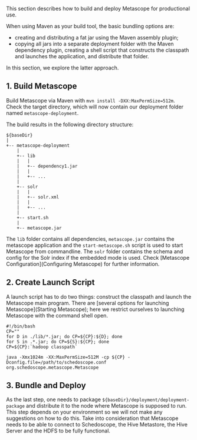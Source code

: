 This section describes how to build and deploy Metascope for productional use.

When using Maven as your build tool, the basic bundling options are:
- creating and distributing a fat jar using the Maven assembly plugin;
- copying all jars into a separate deployment folder with the Maven dependency plugin, creating a shell script that constructs the classpath and launches the application, and distribute that folder.

In this section, we explore the latter approach. 

## 1. Build Metascope

Build Metascope via Maven with `mvn install -DXX:MaxPermSize=512m`. Check the target directory, which will now contain our deployment folder named `metascope-deployment`. 

The build results in the following directory structure:

    ${baseDir}
    |
    +-- metascope-deployment
        |
        +-- lib
        |   |
        |   +-- dependency1.jar
        |   |
        |   +-- ...
        |
        +-- solr
        |   |
        |   +-- solr.xml
        |   |
        |   +-- ...
        |
        +-- start.sh
        |
        +-- metascope.jar

The `lib` folder contains all dependencies, `metascope.jar` contains the metascope application and the `start-metascope.sh` script is used to start Metascope from commandline. The `solr` folder contains the schema and config for the Solr index if the embedded mode is used. Check [Metascope Configuration](Configuring Metascope) for further information.

## 2. Create Launch Script

A launch script has to do two things: construct the classpath and launch the Metascope main program. There are [several options for launching Metascope](Starting Metascope); here we restrict ourselves to launching Metascope with the command shell open.

    #!/bin/bash
    CP=""
    for D in ./lib/*.jar; do CP=${CP}:${D}; done
    for S in .*.jar; do CP=${S}:${CP}; done
    CP=${CP}:`hadoop classpath`

    java -Xmx1024m -XX:MaxPermSize=512M -cp ${CP} -Dconfig.file=/path/to/schedoscope.conf org.schedoscope.metascope.Metascope

## 3. Bundle and Deploy

As the last step, one needs to package `${baseDir}/deployment/deployment-package` and distribute it to the node where Metascope is supposed to run. This step depends on your environment so we will not make any suggestions on how to do this. Take into consideration that Metascope needs to be able to connect to Schedoscope, the Hive Metastore, the Hive Server and the HDFS to be fully functional.